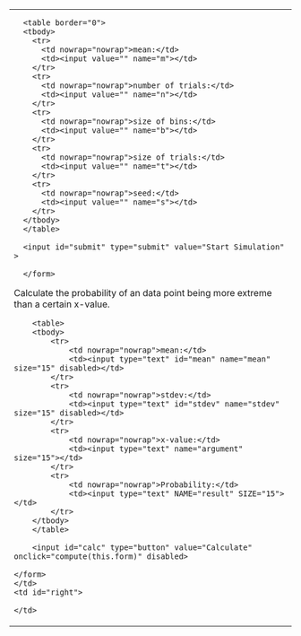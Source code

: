 <p hidden>
layout: page
title: "Simulation"
permalink: /simulation/
</p>

<table>
  <tbody>
    <td valign="top">
      <form id="form" action="https://blooming-reaches-62688.herokuapp.com/graphs/" method="get">
      <input type="hidden" name="present" value="1">

      <table border="0">
      <tbody>
        <tr>
          <td nowrap="nowrap">mean:</td>
          <td><input value="" name="m"></td>
        </tr>
        <tr>
          <td nowrap="nowrap">number of trials:</td>
          <td><input value="" name="n"></td>
        </tr>
        <tr>
          <td nowrap="nowrap">size of bins:</td>
          <td><input value="" name="b"></td>
        </tr>
        <tr>
          <td nowrap="nowrap">size of trials:</td>
          <td><input value="" name="t"></td>
        </tr>
        <tr>
          <td nowrap="nowrap">seed:</td>
          <td><input value="" name="s"></td>
        </tr>
      </tbody>
      </table>

      <input id="submit" type="submit" value="Start Simulation" >

      </form>

<p>Calculate the probability of an data point being more extreme than a certain x-value.</p>

<form action="" id="form2">
	
		<table>
		<tbody>
			<tr>
				<td nowrap="nowrap">mean:</td>
				<td><input type="text" id="mean" name="mean" size="15" disabled></td>
			</tr>
			<tr>
				<td nowrap="nowrap">stdev:</td>
				<td><input type="text" id="stdev" name="stdev" size="15" disabled></td>
			</tr>
			<tr>
				<td nowrap="nowrap">x-value:</td>
				<td><input type="text" name="argument" size="15"></td>
			</tr>
			<tr>
				<td nowrap="nowrap">Probability:</td>
				<td><input type="text" NAME="result" SIZE="15"></td>
			</tr>
		</tbody>
		</table>

		<input id="calc" type="button" value="Calculate" onclick="compute(this.form)" disabled>

	</form>
    </td>
    <td id="right">
    
    </td>
  </tbody>
</table>

<SCRIPT LANGUAGE="JavaScript">
<!-- hide this script tag's contents from old browsers

function normalcdf(X){   //HASTINGS.  MAX ERROR = .000001
	var T=1/(1+.2316419*Math.abs(X));
	var D=.3989423*Math.exp(-X*X/2);
	var Prob=D*T*(.3193815+T*(-.3565638+T*(1.781478+T*(-1.821256+T*1.330274))));
	if (X>0) {
		Prob=1-Prob
	}
	return Prob
}   

function compute(form) {
    Z=eval(form.argument.value)
    M=eval(form.mean.value)
    SD=eval(form.stdev.value)
    with (Math) {
		if (SD<0) {
			alert("The standard deviation must be nonnegative.")
		} else if (SD==0) {
		    if (Z<M){
		        Prob=0
		    } else {
			    Prob=1
			}
		} else {
			if (Z<M) {
      	Prob=normalcdf((Z-M)/SD);
				Prob=round(100000*Prob)/100000;
      } else {
      	Prob=1-normalcdf((Z-M)/SD);
        Prob=round(100000*Prob)/100000;
      }
		}
	}
    form.result.value = Prob;
}
// done hiding from old browsers -->
</SCRIPT>
<script>
  
  var width = window.innerWidth
|| document.documentElement.clientWidth
|| document.body.clientWidth;

var height = window.innerHeight
|| document.documentElement.clientHeight
|| document.body.clientHeight;
  
  var f = document.getElementById("form");
  f.onsubmit=SubmitForm;
  
  function SubmitForm(event){
  
  document.getElementById("submit").disabled = true;
  
  var url = f.action;
  var data = (fetch(url, {
          method:"POST", 
          body: new FormData(f)
    })
    .then(response => response.json())
  )
  .then(data => {

    var maincontainer = document.getElementById("right")
    
    for(var key in data){
      var tr = document.createElement("tr");
      tr.setAttribute('style', 'width: ' + (width-(width/6))/2 + 'px; word-break: normal;')
      
      if (key.includes("dataurl")) {
      tr.innerHTML = '<img style="height: ' + height/2 + '; width: auto" src="' + data[key] + '" alt="A very important graph.">';
      } else if(key == "mean"){
      tr.innerHTML = key + " = " + data[key];
      document.getElementById('mean').value = data[key];
      } else if(key == "StDev"){
      tr.innerHTML = key + " = " + data[key];
      document.getElementById('stdev').value = data[key];
      } else {
      value = String(data[key]).replace(/,/g,', ');
      tr.innerHTML = key + " = " + value;
      }
      
      maincontainer.appendChild(tr);
    }
  }
  )
  .catch(error => alert("ERROR", error));
  
  document.getElementById("calc").disabled = false;
  
  event.preventDefault();
  }
</script>

